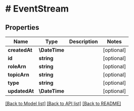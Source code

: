 # # EventStream

## Properties

Name | Type | Description | Notes
------------ | ------------- | ------------- | -------------
**createdAt** | **\DateTime** |  | [optional]
**id** | **string** |  | [optional]
**roleArn** | **string** |  | [optional]
**topicArn** | **string** |  | [optional]
**type** | **string** |  | [optional]
**updatedAt** | **\DateTime** |  | [optional]

[[Back to Model list]](../../README.md#models) [[Back to API list]](../../README.md#endpoints) [[Back to README]](../../README.md)
